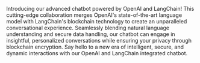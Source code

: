 Introducing our advanced chatbot powered by OpenAI and LangChain! This cutting-edge collaboration merges OpenAI's state-of-the-art language model with LangChain's blockchain technology to create an unparalleled conversational experience. Seamlessly blending natural language understanding and secure data handling, our chatbot can engage in insightful, personalized conversations while ensuring your privacy through blockchain encryption. Say hello to a new era of intelligent, secure, and dynamic interactions with our OpenAI and LangChain integrated chatbot.
